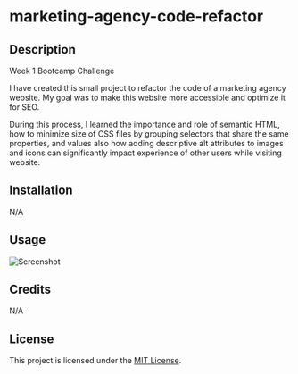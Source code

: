 # marketing-agency-code-refactor

## Description

Week 1 Bootcamp Challenge

I have created this small project to refactor the code of a marketing agency website. My goal was to make this website more accessible and optimize it for SEO. 

During this process, I learned the importance and role of semantic HTML, how to minimize size of CSS files by grouping selectors that share the same properties, and values also how adding descriptive alt attributes to images and icons can significantly impact experience of other users while visiting website.

## Installation

N/A

## Usage

  ![Screenshot](https://github.com/MichalTrostowiecki/marketing-agency-code-refactor/assets/104785420/fac9c724-a0f0-49f2-a250-9a70eb11f600)
    
## Credits 

N/A

## License

This project is licensed under the [MIT License](LICENSE).
